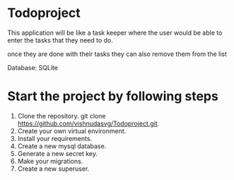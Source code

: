 # Todoproject
This application will be like a task keeper where the user
would be able to enter the tasks that they need to do.

once they are done with their tasks they can also
remove them from the list

Database: SQLite

# Start the project by following steps

1. Clone the repository. git clone https://github.com/vishnudasvg/Todoproject.git.
2. Create your own virtual environment.
3. Install your requirements.
4. Create a new mysql database.
5. Generate a new secret key.
6. Make your migrations.
7. Create a new superuser.
